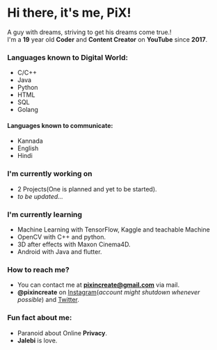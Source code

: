 # Hi there, it's me, PiX!
A guy with dreams, striving to get his dreams come true.!   
I'm a **19** year old **Coder** and **Content Creator** on **YouTube** since **2017**.   
  
### Languages known to Digital World:  
- C/C++
- Java
- Python
- HTML
- SQL
- Golang
#### Languages known to communicate:
- Kannada
- English
- Hindi
  
### I'm currently working on  
- 2 Projects(One is planned and yet to be started).
- _to be updated..._
  
### I'm currently learning   
- Machine Learning with TensorFlow, Kaggle and teachable Machine
- OpenCV with C++ and python.
- 3D after effects with Maxon Cinema4D.
- Android with Java and flutter.  
  
### How to reach me?  
- You can contact me at **pixincreate@gmail.com** via mail.
- **@pixincreate** on [Instagram](https://instagram.com)(_account might shutdown whenever possible_) and [Twitter](https://twitter.com).
  
### Fun fact about me:
- Paranoid about Online **Privacy**.
- **Jalebi** is love.
